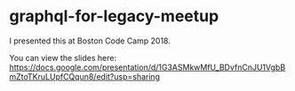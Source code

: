 # graphql-for-legacy-meetup

I presented this at Boston Code Camp 2018.

You can view the slides here: https://docs.google.com/presentation/d/1G3ASMkwMfU_BDvfnCnJU1VgbBmZtoTKruLUpfCQqun8/edit?usp=sharing